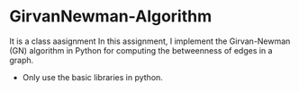 # GirvanNewman-Algorithm
It is a class aasignment 
In this assignment, I implement the Girvan-Newman (GN) algorithm in Python for computing the betweenness of edges in a graph. 
* Only use the basic libraries in python.
